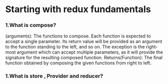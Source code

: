 <h1>Starting with redux fundamentals</h1>


<h3>1.What is compose?</h3>

<p>(arguments): The functions to compose. Each function is expected to accept a single parameter. Its return value will be provided as an argument to the function standing to the left, and so on. The exception is the right-most argument which can accept multiple parameters, as it will provide the signature for the resulting composed function.
Returns​
(Function): The final function obtained by composing the given functions from right to left.</p>


<h3>1.What is store , Provider and reducer?</h3>
<p></P>